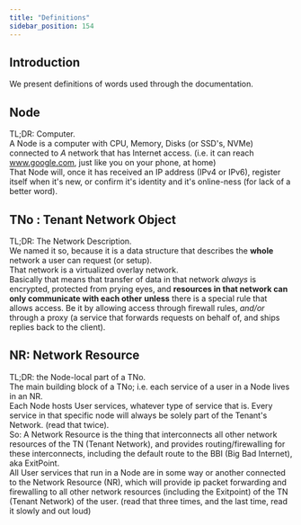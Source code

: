 ```yaml
---
title: "Definitions"
sidebar_position: 154
---
```




## Introduction 

We present definitions of words used through the documentation.

## Node

  TL;DR: Computer.  
  A Node is a computer with CPU, Memory, Disks (or SSD's, NVMe) connected to _A_ network that has Internet access. (i.e. it can reach www.google.com, just like you on your phone, at home)  
  That Node will, once it has received an IP address (IPv4 or IPv6), register itself when it's new, or confirm it's identity and it's online-ness (for lack of a better word).

## TNo : Tenant Network Object

  TL;DR: The Network Description.  
  We named it so, because it is a data structure that describes the __whole__ network a user can request (or setup).  
  That network is a virtualized overlay network.  
  Basically that means that transfer of data in that network *always* is encrypted, protected from prying eyes, and __resources in that network can only communicate with each other__ **unless** there is a special rule that allows access. Be it by allowing access through firewall rules, *and/or* through a proxy (a service that forwards requests on behalf of, and ships replies back to the client).

## NR: Network Resource

  TL;DR: the Node-local part of a TNo.  
  The main building block of a TNo; i.e. each service of a user in a Node lives in an NR.  
  Each Node hosts User services, whatever type of service that is. Every service in that specific node will always be solely part of the Tenant's Network. (read that twice).  
  So: A Network Resource is the thing that interconnects all other network resources of the TN (Tenant Network), and provides routing/firewalling for these interconnects, including the default route to the BBI (Big Bad Internet), aka ExitPoint.  
  All User services that run in a Node are in some way or another connected to the Network Resource (NR), which will provide ip packet forwarding and firewalling to all other network resources (including the Exitpoint) of the TN (Tenant Network) of the user. (read that three times, and the last time, read it slowly and out loud)